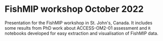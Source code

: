 # FishMIP workshop October 2022
Presentation for the FishMIP workshop in St. John's, Canada. It includes some results from PhD work about ACCESS-OM2-01 assessment and `R` notebooks developed for easy extraction and visualisation of FishMIP data. 